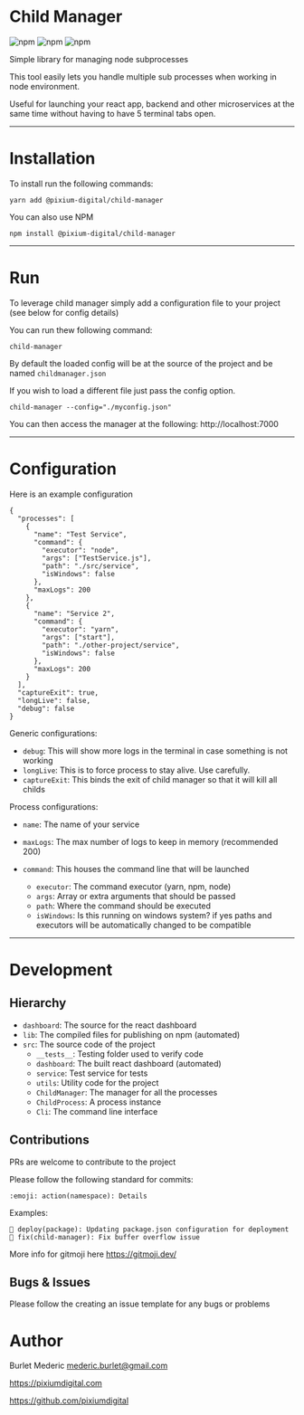 # Child Manager

![npm](https://img.shields.io/npm/dm/@pixium-digital/child-manager?color=orange)
![npm](https://img.shields.io/npm/l/@pixium-digital/child-manager?color=orange)
![npm](https://img.shields.io/npm/v/@pixium-digital/child-manager)


Simple library for managing node subprocesses

This tool easily lets you handle multiple sub processes when working in node environment.

Useful for launching your react app, backend and other microservices at the same time without having to have 5 terminal tabs open.

---

# Installation 

To install run the following commands:


```
yarn add @pixium-digital/child-manager
```

You can also use NPM

```
npm install @pixium-digital/child-manager
```

---

# Run

To leverage child manager simply add a configuration file to your project (see below for config details)

You can run thew following command:

```
child-manager
```

By default the loaded config will be at the source of the project and be named `childmanager.json`

If you wish to load a different file just pass the config option.

```
child-manager --config="./myconfig.json"
```

You can then access the manager at the following: http://localhost:7000

---

# Configuration

Here is an example configuration

```
{
  "processes": [
    {
      "name": "Test Service",
      "command": {
        "executor": "node",
        "args": ["TestService.js"],
        "path": "./src/service",
        "isWindows": false
      },
      "maxLogs": 200
    },
    {
      "name": "Service 2",
      "command": {
        "executor": "yarn",
        "args": ["start"],
        "path": "./other-project/service",
        "isWindows": false
      },
      "maxLogs": 200
    }
  ],
  "captureExit": true,
  "longLive": false,
  "debug": false
}
```

Generic configurations:

- `debug`: This will show more logs in the terminal in case something is not working
- `longLive`: This is to force process to stay alive. Use carefully.
- `captureExit`: This binds the exit of child manager so that it will kill all childs

Process configurations:

- `name`: The name of your service
- `maxLogs`: The max number of logs to keep in memory (recommended 200)

- `command`: This houses the command line that will be launched
    - `executor`: The command executor (yarn, npm, node)
    - `args`: Array or extra arguments that should be passed
    - `path`: Where the command should be executed
    - `isWindows`: Is this running on windows system? if yes paths and executors will be automatically changed to be compatible

---

# Development

## Hierarchy

- `dashboard`: The source for the react dashboard
- `lib`: The compiled files for publishing on npm (automated)
- `src`: The source code of the project
    - `__tests__`: Testing folder used to verify code
    - `dashboard`: The built react dashboard (automated)
    - `service`: Test service for tests
    - `utils`: Utility code for the project
    - `ChildManager`: The manager for all the processes
    - `ChildProcess`: A process instance
    - `Cli`: The command line interface

## Contributions

PRs are welcome to contribute to the project

Please follow the following standard for commits:

```
:emoji: action(namespace): Details
```

Examples: 

```
🚀 deploy(package): Updating package.json configuration for deployment
🐛 fix(child-manager): Fix buffer overflow issue
```

More info for gitmoji here https://gitmoji.dev/

## Bugs & Issues

Please follow the creating an issue template for any bugs or problems

# Author

Burlet Mederic
[mederic.burlet@gmail.com](mailto:mederic.burlet@gmail.com)

https://pixiumdigital.com

https://github.com/pixiumdigital